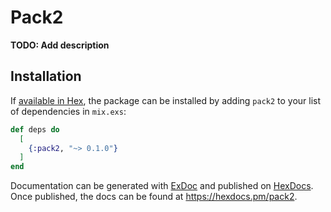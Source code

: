 # Pack2

**TODO: Add description**

## Installation

If [available in Hex](https://hex.pm/docs/publish), the package can be installed
by adding `pack2` to your list of dependencies in `mix.exs`:

```elixir
def deps do
  [
    {:pack2, "~> 0.1.0"}
  ]
end
```

Documentation can be generated with [ExDoc](https://github.com/elixir-lang/ex_doc)
and published on [HexDocs](https://hexdocs.pm). Once published, the docs can
be found at <https://hexdocs.pm/pack2>.

